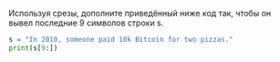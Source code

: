 Используя срезы, дополните приведённый ниже код так, чтобы он вывел последние 9 символов строки s.

```python
s = "In 2010, someone paid 10k Bitcoin for two pizzas."
print(s[9:])
```